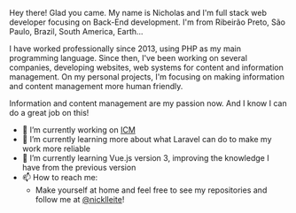 Hey there! Glad you came. My name is Nicholas and I'm full stack web developer
focusing on Back-End development. I'm from Ribeirão Preto, São Paulo, Brazil,
South America, Earth...

I have worked professionally since 2013, using PHP as my main programming
language. Since then, I've been working on several companies, developing
websites, web systems for content and information management. On my personal
projects, I'm focusing on making information and content management more human
friendly.

Information and content management are my passion now. And I know I can do a
great job on this!

- 🔭 I’m currently working on [ICM](https://github.com/nicklleite/icm-base-system)
- 🌱 I’m currently learning more about what Laravel can do to make my work more reliable
- 🌱 I’m currently learning Vue.js version 3, improving the knowledge I have from the previous version
- 📫 How to reach me:
  - Make yourself at home and feel free to see my repositories and follow me at
  [@nicklleite](https://twitter.com/nicklleite "Twitter / nicklleite")!

<!--
**nicklleite/nicklleite** is a ✨ _special_ ✨ repository because its `README.md` (this file) appears on your GitHub profile.

Here are some ideas to get you started:

- 🔭 I’m currently working on ...
- 🌱 I’m currently learning ...
- 👯 I’m looking to collaborate on ...
- 🤔 I’m looking for help with ...
- 💬 Ask me about ...
- 📫 How to reach me: ...
- 😄 Pronouns: ...
- ⚡ Fun fact: ...
-->
